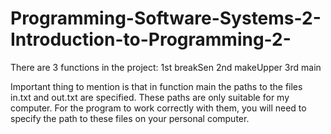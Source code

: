# Programming-Software-Systems-2-Introduction-to-Programming-2-

There are 3 functions in the project:
1st breakSen	2nd makeUpper	3rd main

Important thing to mention is that in function main the paths to the files in.txt and out.txt are specified. These paths are only suitable for my computer. For the program to work correctly with them, you will need to specify the path to these files on your personal computer.

